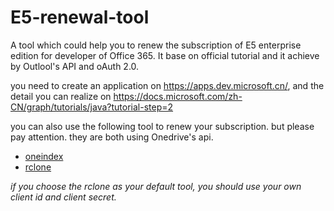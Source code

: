 # E5-renewal-tool
A tool which could help you to renew the subscription of E5 enterprise edition for developer of Office 365. It base on official tutorial and it achieve by Outlool's API and oAuth 2.0.

you need to create an application on https://apps.dev.microsoft.cn/, and the detail you can realize on https://docs.microsoft.com/zh-CN/graph/tutorials/java?tutorial-step=2

you can also use the following tool to renew your subscription. but please pay attention. they are both using Onedrive's api.

  - [oneindex](https://github.com/donwa/oneindex)
  - [rclone](https://rclone.org/)
  
*if you choose the rclone as your default tool, you should use your own client id and client secret.*
